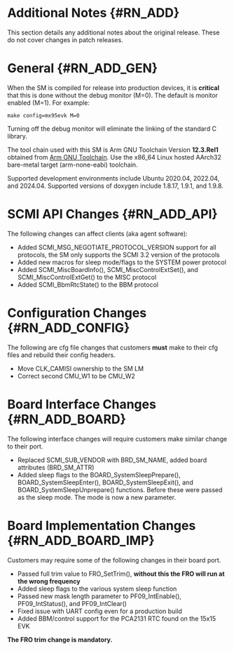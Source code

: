 Additional Notes {#RN_ADD}
================

This section details any additional notes about the original release. These do not cover
changes in patch releases.

General {#RN_ADD_GEN}
=======

When the SM is compiled for release into production devices, it is **critical** that this
is done without the debug monitor (M=0). The default is monitor enabled (M=1). For example:

	make config=mx95evk M=0

Turning off the debug monitor will eliminate the linking of the standard C library.

The tool chain used with this SM is Arm GNU Toolchain Version **12.3.Rel1** obtained from 
[Arm GNU Toolchain](https://developer.arm.com/Tools%20and%20Software/GNU%20Toolchain).
Use the x86_64 Linux hosted AArch32 bare-metal target (arm-none-eabi) toolchain.

Supported development environments include Ubuntu 2020.04, 2022.04, and 2024.04. Supported
versions of doxygen include 1.8.17, 1.9.1, and 1.9.8.

SCMI API Changes {#RN_ADD_API}
================

The following changes can affect clients (aka agent software):

- Added SCMI_MSG_NEGOTIATE_PROTOCOL_VERSION support for all protocols, the SM only supports
  the SCMI 3.2 version of the protocols
- Added new macros for sleep mode/flags to the SYSTEM power protocol
- Added SCMI_MiscBoardInfo(), SCMI_MiscControlExtSet(), and SCMI_MiscControlExtGet() to
  the MISC protocol
- Added SCMI_BbmRtcState() to the BBM protocol

Configuration Changes {#RN_ADD_CONFIG}
=====================

The following are cfg file changes that customers **must** make to their cfg files
and rebuild their config headers.

- Move CLK_CAMISI ownership to the SM LM
- Correct second CMU_W1 to be CMU_W2

Board Interface Changes {#RN_ADD_BOARD}
=======================

The following interface changes will require customers make similar change to their port.

- Replaced SCMI_SUB_VENDOR with BRD_SM_NAME, added board attributes (BRD_SM_ATTR)
- Added sleep flags to the BOARD_SystemSleepPrepare(), BOARD_SystemSleepEnter(),
  BOARD_SystemSleepExit(), and BOARD_SystemSleepUnprepare() functions. Before these were
  passed as the sleep mode. The mode is now a new parameter.

Board Implementation Changes {#RN_ADD_BOARD_IMP}
============================

Customers may require some of the following changes in their board port.

- Passed full trim value to FRO_SetTrim(), **without this the FRO will run at the wrong
  frequency**
- Added sleep flags to the various system sleep function
- Passed new mask length parameter to PF09_IntEnable(), PF09_IntStatus(),
  and PF09_IntClear()
- Fixed issue with UART config even for a production build
- Added BBM/control support for the PCA2131 RTC found on the 15x15 EVK

**The FRO trim change is mandatory.**

